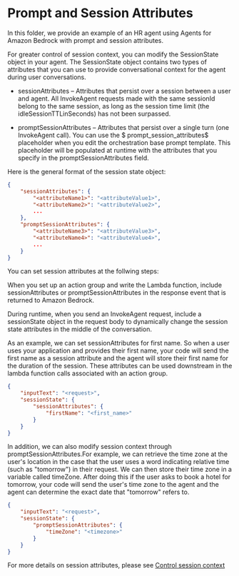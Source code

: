 # Prompt and Session Attributes

In this folder, we provide an example of an HR agent using Agents for Amazon Bedrock with prompt and session attributes.

For greater control of session context, you can modify the SessionState object in your agent. The SessionState object contains two types of attributes that you can use to provide conversational context for the agent during user conversations.

* sessionAttributes – Attributes that persist over a session between a user and agent. All InvokeAgent requests made with the same sessionId belong to the same session, as long as the session time limit (the idleSessionTTLinSeconds) has not been surpassed.

* promptSessionAttributes – Attributes that persist over a single turn (one InvokeAgent call). You can use the \$ prompt_session_attributes\$ placeholder when you edit the orchestration base prompt template. This placeholder will be populated at runtime with the attributes that you specify in the promptSessionAttributes field.

Here is the general format of the session state object:

```json
{
    "sessionAttributes": {
        "<attributeName1>": "<attributeValue1>",
        "<attributeName2>": "<attributeValue2>",
        ...
    },
    "promptSessionAttributes": {
        "<attributeName3>": "<attributeValue3>",
        "<attributeName4>": "<attributeValue4>",
        ...
    }
}
```

You can set session attributes at the follwing steps:

When you set up an action group and write the Lambda function, include sessionAttributes or promptSessionAttributes in the response event that is returned to Amazon Bedrock.

During runtime, when you send an InvokeAgent request, include a sessionState object in the request body to dynamically change the session state attributes in the middle of the conversation.

As an example, we can set sessionAttributes for first name. So when a user uses your application and provides their first name, your code will send the first name as a session attribute and the agent will store their first name for the duration of the session. These attributes can be used downstream in the lambda function calls associated with an action group.

```json
{
    "inputText": "<request>",
    "sessionState": {
        "sessionAttributes": {
            "firstName": "<first_name>"
        }
    }
}
```

In addition, we can also modify session context through promptSessionAttributes.For example, we can retrieve the time zone at the user's location in the case that the user uses a word indicating relative time (such as "tomorrow") in their request. We can then store their time zone in a variable called timeZone. After doing this if the user asks to book a hotel for tomorrow, your code will send the user's time zone to the agent and the agent can determine the exact date that "tomorrow" refers to.

```json
{
    "inputText": "<request>",
    "sessionState": {
        "promptSessionAttributes": {
            "timeZone": "<timezone>"
        }
    }
}
```

For more details on session attributes, please see [Control session context](https://docs.aws.amazon.com/bedrock/latest/userguide/agents-session-state.html) 